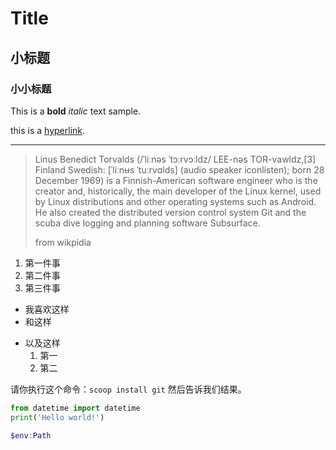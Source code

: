 # Title
## 小标题
### 小小标题
This is a **bold** *italic* text sample.

this is a [hyperlink](more.md).

---


> Linus Benedict Torvalds (/ˈliːnəs ˈtɔːrvɔːldz/ LEE-nəs TOR-vawldz,[3] Finland Swedish: [ˈliːnʉs ˈtuːrvɑlds] (audio speaker iconlisten); born 28 December 1969) is a Finnish-American software engineer who is the creator and, historically, the main developer of the Linux kernel, used by Linux distributions and other operating systems such as Android. He also created the distributed version control system Git and the scuba dive logging and planning software Subsurface.
>
>from wikpidia

1. 第一件事
2. 第二件事
3. 第三件事

* 我喜欢这样
* 和这样
- 以及这样
    1. 第一
    2. 第二

请你执行这个命令：`scoop install git` 然后告诉我们结果。

```python
from datetime import datetime
print('Hello world!')
```

```powershell
$env:Path
```
<img src=''/>
